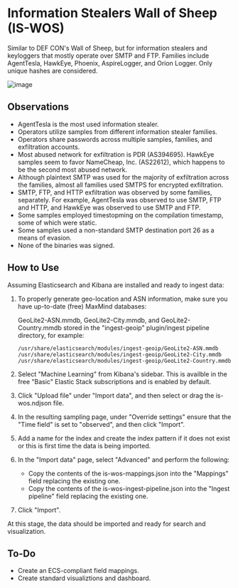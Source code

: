 # Information Stealers Wall of Sheep (IS-WOS)

Similar to DEF CON's Wall of Sheep, but for information stealers and keyloggers that mostly operate over SMTP and FTP. Families include AgentTesla, HawkEye, Phoenix, AspireLogger, and Orion Logger. Only unique hashes are considered.

![image](https://github.com/ditekshen/is-wos/raw/master/img/dashboard_snapshot_20200131.jpg)

## Observations

- AgentTesla is the most used information stealer.
- Operators utilize samples from different information stealer families.
- Operators share passwords across multiple samples, families, and exfiltration accounts.
- Most abused network for exfiltration is PDR (AS394695). HawkEye samples seem to favor NameCheap, Inc. (AS22612), which happens to be the second most abused network.
- Although plaintext SMTP was used for the majority of exfiltration across the families, almost all families used SMTPS for encrypted exfiltration.
- SMTP, FTP, and HTTP exfiltration was observed by some families, separately. For example, AgentTesla was observed to use SMTP, FTP and HTTP, and HawkEye was observed to use SMTP and FTP.
- Some samples employed timestopming on the compilation timestamp, some of which were static.
- Some samples used a non-standard SMTP destination port 26 as a means of evasion.
- None of the binaries was signed.

## How to Use

Assuming Elasticsearch and Kibana are installed and ready to ingest data:

1. To properly generate geo-location and ASN information, make sure you have up-to-date (free) MaxMind databases:

    GeoLite2-ASN.mmdb, GeoLite2-City.mmdb, and GeoLite2-Country.mmdb stored in the "ingest-geoip" plugin/ingest pipeline directory, for example:

    ```
    /usr/share/elasticsearch/modules/ingest-geoip/GeoLite2-ASN.mmdb
    /usr/share/elasticsearch/modules/ingest-geoip/GeoLite2-City.mmdb
    /usr/share/elasticsearch/modules/ingest-geoip/GeoLite2-Country.mmdb
    ```

2. Select "Machine Learning" from Kibana's sidebar. This is availble in the free "Basic" Elastic Stack subscriptions and is enabled by default.
3. Click "Upload file" under "Import data", and then select or drag the is-wos.ndjson file.
4. In the resulting sampling page, under "Override settings" ensure that the "Time field" is set to "observed", and then click "Import".
5. Add a name for the index and create the index pattern if it does not exist or this is first time the data is being imported.
5. In the "Import data" page, select "Advanced" and perform the following:
   - Copy the contents of the is-wos-mappings.json into the "Mappings" field replacing the existing one.
   - Copy the contents of the is-wos-ingest-pipeline.json into the "Ingest pipeline" field replacing the existing one.
6. Click "Import".

At this stage, the data should be imported and ready for search and visualization.

## To-Do

- Create an ECS-compliant field mappings.
- Create standard visualiztions and dashboard.
